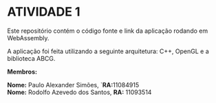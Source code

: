 # ATIVIDADE 1

Este repositório contém o código fonte e link da aplicação rodando em <br>
WebAssembly.

A aplicação foi feita utilizando a seguinte arquitetura: C++, OpenGL e a biblioteca ABCG. <br>

__Membros:__

__Nome:__ Paulo Alexander Simões, `<b>RA:</b>11084915 <br>
__Nome:__ Rodolfo Azevedo dos Santos, <b>RA:</b> 11093514


